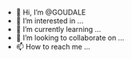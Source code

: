 - 👋 Hi, I’m @GOUDALE
- 👀 I’m interested in ...
- 🌱 I’m currently learning ...
- 💞️ I’m looking to collaborate on ...
- 📫 How to reach me ...

<!---
GOUDALE/GOUDALE is a ✨ special ✨ repository because its `README.md` (this file) appears on your GitHub profile.
You can click the Preview link to take a look at your changes.
--->
